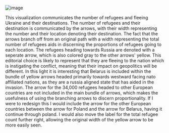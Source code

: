 ![image](Screenshot.png)

This visualization communicates the number of refugees and fleeing Ukraine and their destinations.
The number of refugees and their destination is communicated by the arrows, with their width representing the number and their location denoting their destination.
The fact that the arrows branch off from an original path with a width representing the total number of refugees aids in discerning the proportions of refugees going to each location.
The refugees heading towards Russia are denoted with a seperate arrow, which is also colored gray to the other arrows' yellow.
This editorial choice is likely to represent that they are fleeing to the nation which is instigating the conflict, meaning that their impact on geopolitics will be different.
In this light it is interesting that Belarus is included within the bundle of yellow arrows headed primarily towards westward facing nato affiliated nations, as they are a russia aligned state that has aided in the invasion.
The arrow for the 34,000 refugees headed to other European countries are not included in the main bundle of arrows, which makes the usefulness of using the branching arrows to discern proportionality.
If I were to redesign this I would include the arrow for the other European countries between the arrow for Poland and the arrow for Belarus, having it continue through poland. I would also move the label for the total refugee count further right, allowing the original width of the yellow arrow to be more easily seen.
